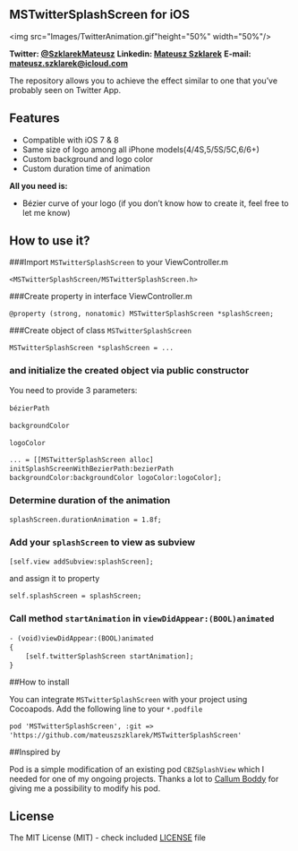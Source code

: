 ## MSTwitterSplashScreen for iOS

<img src="Images/TwitterAnimation.gif"height="50%" width="50%"/>

**Twitter: <a href="https://twitter.com/SzklarekMateusz">@SzklarekMateusz</a>**
**Linkedin: <a href="https://www.linkedin.com/in/mateuszszklarek">Mateusz Szklarek</a>**
**E-mail: <mateusz.szklarek@icloud.com>**


The repository allows you to achieve the effect similar to one that you’ve probably seen on Twitter App.

## Features
* Compatible with iOS 7 & 8
* Same size of logo among all iPhone models(4/4S,5/5S/5C,6/6+)
* Custom background and logo color
* Custom duration time of animation

**All you need is:**

* Bézier curve of your logo (if you don’t know how to create it, feel free to let me know)

## How to use it?

###Import `MSTwitterSplashScreen` to your ViewController.m
```obj-c 
<MSTwitterSplashScreen/MSTwitterSplashScreen.h>
```
###Create property in interface ViewController.m
```obj-c
@property (strong, nonatomic) MSTwitterSplashScreen *splashScreen;
```
###Create object of class `MSTwitterSplashScreen`
```obj-c 
MSTwitterSplashScreen *splashScreen = ...
```
### and initialize the created object via public constructor 

You need to provide 3 parameters:

`bézierPath`

`backgroundColor`

`logoColor`

```obj-c 
... = [[MSTwitterSplashScreen alloc] initSplashScreenWithBezierPath:bezierPath backgroundColor:backgroundColor logoColor:logoColor];
```

### Determine duration of the animation
```obj-c 
splashScreen.durationAnimation = 1.8f;
```
### Add your `splashScreen` to view as subview

```obj-c
[self.view addSubview:splashScreen];
```
and assign it to property

```obj-c
self.splashScreen = splashScreen;
```

### Call method `startAnimation` in `viewDidAppear:(BOOL)animated`

```obj-c
- (void)viewDidAppear:(BOOL)animated
{
	[self.twitterSplashScreen startAnimation];
}
```

##How to install

You can integrate `MSTwitterSplashScreen` with your project using Cocoapods. Add the following line to your `*.podfile`

```obj-c
pod 'MSTwitterSplashScreen', :git => 'https://github.com/mateuszszklarek/MSTwitterSplashScreen'
```
##Inspired by

Pod is a simple modification of an existing pod `CBZSplashView` which I needed for one of my ongoing projects. Thanks a lot to [Callum Boddy](https://github.com/callumboddy) for giving me a possibility to modify his pod.

## License

The MIT License (MIT) - check included [LICENSE](LICENSE) file